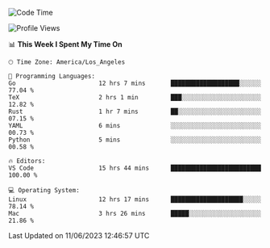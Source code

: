 <!--START_SECTION:waka-->
![Code Time](http://img.shields.io/badge/Code%20Time-415%20hrs%2045%20mins-blue)

![Profile Views](http://img.shields.io/badge/Profile%20Views-0-blue)

📊 **This Week I Spent My Time On** 

```text
🕑︎ Time Zone: America/Los_Angeles

💬 Programming Languages: 
Go                       12 hrs 7 mins       ███████████████████░░░░░░   77.04 % 
TeX                      2 hrs 1 min         ███░░░░░░░░░░░░░░░░░░░░░░   12.82 % 
Rust                     1 hr 7 mins         ██░░░░░░░░░░░░░░░░░░░░░░░   07.15 % 
YAML                     6 mins              ░░░░░░░░░░░░░░░░░░░░░░░░░   00.73 % 
Python                   5 mins              ░░░░░░░░░░░░░░░░░░░░░░░░░   00.58 % 

🔥 Editors: 
VS Code                  15 hrs 44 mins      █████████████████████████   100.00 % 

💻 Operating System: 
Linux                    12 hrs 17 mins      ████████████████████░░░░░   78.14 % 
Mac                      3 hrs 26 mins       █████░░░░░░░░░░░░░░░░░░░░   21.86 % 
```


 Last Updated on 11/06/2023 12:46:57 UTC
<!--END_SECTION:waka-->
